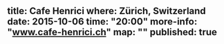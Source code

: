 title: Cafe Henrici
where: Zürich, Switzerland
date: 2015-10-06
time: "20:00"
more-info: "www.cafe-henrici.ch"
map: ""
published: true
---
